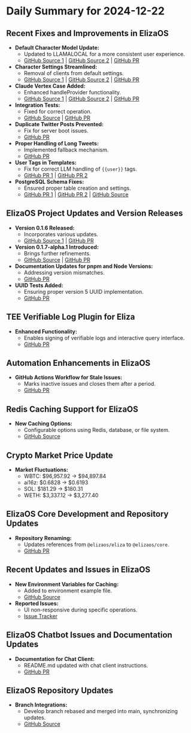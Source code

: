 # Daily Summary for 2024-12-22

## Recent Fixes and Improvements in ElizaOS
- **Default Character Model Update:** 
  - Updated to LLAMALOCAL for a more consistent user experience.
  - [GitHub Source 1](https://github.com/elizaOS/eliza/commit/8cde48c9293a7a9483b7748d544d9e34218df746) | [GitHub Source 2](https://github.com/elizaOS/eliza/commit/305ba667ba6cab63a9bc342a1f38ce14c948face) | [GitHub PR](https://github.com/elizaOS/eliza/pull/1299)
- **Character Settings Streamlined:**
  - Removal of clients from default settings.
  - [GitHub Source 1](https://github.com/elizaOS/eliza/commit/998b6c289058af19da3b5bb9b65fc7638d28ca91) | [GitHub Source 2](https://github.com/elizaOS/eliza/commit/d4f6684487f0707bbd3b902e57cc11504f971b9c) | [GitHub PR](https://github.com/elizaOS/eliza/pull/1297)
- **Claude Vertex Case Added:** 
  - Enhanced handleProvider functionality.
  - [GitHub Source 1](https://github.com/elizaOS/eliza/commit/dfab4c1f1ecd780ad3dccaf0643deed7160119bb) | [GitHub Source 2](https://github.com/elizaOS/eliza/commit/0eb98a38f28d39b5f1a8219749ecadea9e5cec58) | [GitHub PR](https://github.com/elizaOS/eliza/pull/1293)
- **Integration Tests:** 
  - Fixed for correct operation.
  - [GitHub Source](https://github.com/elizaOS/eliza/commit/7a59ec31e9c63991cc0e5460b75f64bf5ab9cb56) | [GitHub PR](https://github.com/elizaOS/eliza/pull/1291)
- **Duplicate Twitter Posts Prevented:**
  - Fix for server boot issues.
  - [GitHub PR](https://github.com/elizaOS/eliza/pull/1329)
- **Proper Handling of Long Tweets:**
  - Implemented fallback mechanism.
  - [GitHub PR](https://github.com/elizaOS/eliza/pull/1339)
- **User Tags in Templates:**
  - Fix for correct LLM handling of `{{user}}` tags.
  - [GitHub PR 1](https://github.com/elizaOS/eliza/pull/1305) | [GitHub PR 2](https://github.com/elizaOS/eliza/pull/1303)
- **PostgreSQL Schema Fixes:**
  - Ensured proper table creation and settings.
  - [GitHub PR 1](https://github.com/elizaOS/eliza/pull/1345) | [GitHub PR 2](https://github.com/elizaOS/eliza/pull/1379) | [GitHub Source](https://github.com/elizaOS/eliza/commit/e15dd540f01dc8a91643dd50810479b19a838765)

## ElizaOS Project Updates and Version Releases
- **Version 0.1.6 Released:**
  - Incorporates various updates.
  - [GitHub Source 1](https://github.com/elizaOS/eliza/commit/54fe8da8b14e922d5d61a646276d147b417f8b18) | [GitHub PR](https://github.com/elizaOS/eliza/pull/1300)
- **Version 0.1.7-alpha.1 Introduced:** 
  - Brings further refinements.
  - [GitHub Source](https://github.com/elizaOS/eliza/commit/77b5b7d8757241168b2a6c07231ab07bcdea05a2) | [GitHub PR](https://github.com/elizaOS/eliza/pull/1361)
- **Documentation Updates for pnpm and Node Versions:**
  - Addressing version mismatches.
  - [GitHub PR](https://github.com/elizaOS/eliza/pull/1350)
- **UUID Tests Added:** 
  - Ensuring proper version 5 UUID implementation. 
  - [GitHub PR](https://github.com/elizaOS/eliza/pull/1362)

## TEE Verifiable Log Plugin for Eliza
- **Enhanced Functionality:** 
  - Enables signing of verifiable logs and interactive query interface.
  - [GitHub PR](https://github.com/elizaOS/eliza/pull/1331)

## Automation Enhancements in ElizaOS
- **GitHub Actions Workflow for Stale Issues:** 
  - Marks inactive issues and closes them after a period. 
  - [GitHub PR](https://github.com/elizaOS/eliza/pull/1317)

## Redis Caching Support for ElizaOS
- **New Caching Options:** 
  - Configurable options using Redis, database, or file system.
  - [GitHub Source](https://github.com/elizaOS/eliza/commit/a1515d8b5b0103aa37075167822c45b70afa8fa3)

## Crypto Market Price Update
- **Market Fluctuations:**
  - WBTC: $96,957.92 → $94,897.84
  - ai16z: $0.6828 → $0.6193
  - SOL: $181.29 → $180.31
  - WETH: $3,337.12 → $3,277.40

## ElizaOS Core Development and Repository Updates
- **Repository Renaming:**
  - Updates references from `@elizaos/eliza` to `@elizaos/core`. 
  - [GitHub PR](https://github.com/elizaOS/eliza/pull/1357)

## Recent Updates and Issues in ElizaOS
- **New Environment Variables for Caching:** 
  - Added to environment example file.
  - [GitHub Source](https://github.com/elizaOS/eliza/commit/1275946e17a21872253284fcc36ceec2bdc3f916)
- **Reported Issues:**
  - UI non-responsive during specific operations.
  - [Issue Tracker](https://github.com/elizaOS/eliza/issues/1334)

## ElizaOS Chatbot Issues and Documentation Updates
- **Documentation for Chat Client:**
  - README.md updated with chat client instructions.
  - [GitHub PR](https://github.com/elizaOS/eliza/pull/1375)

## ElizaOS Repository Updates
- **Branch Integrations:**
  - Develop branch rebased and merged into main, synchronizing updates.
  - [GitHub Source](https://github.com/elizaOS/eliza/commit/133ef2a3d363343583e8f118dc6188db54bc25cb)
